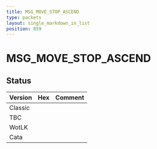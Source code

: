 ```yaml
---
title: MSG_MOVE_STOP_ASCEND
type: packets
layout: single_markdown_in_list
position: 859
---
```


# MSG_MOVE_STOP_ASCEND

## Status

Version | Hex | Comment
---------- | ---------- | ---------- 
Classic |  |  
TBC |  |  
WotLK |  |  
Cata |  |  
